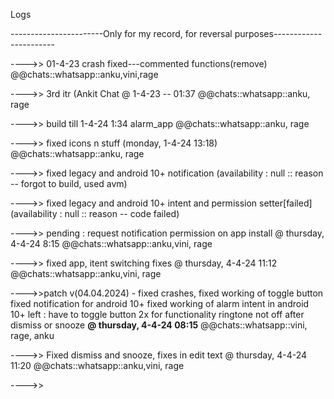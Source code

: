 Logs

-----------------------Only for my record, for reversal purposes-----------------------

---->> 01-4-23 crash fixed---commented functions(remove) @@chats::whatsapp::anku,vini,rage

---->> 3rd itr (Ankit Chat @ 1-4-23 -- 01:37  @@chats::whatsapp::anku, rage

---->> build till 1-4-24 1:34 alarm_app  @@chats::whatsapp::anku, rage

---->> fixed icons n stuff (monday, 1-4-24 13:18)  @@chats::whatsapp::anku, rage

---->> fixed legacy and android 10+ notification (availability : null :: reason -- forgot to build, used avm)

---->> fixed legacy and android 10+ intent and permission setter[failed] (availability : null :: reason -- code failed)

---->> pending : request notification permission on app install @ thursday, 4-4-24 8:15  @@chats::whatsapp::anku,vini, rage

---->> fixed app, itent switching fixes @ thursday, 4-4-24 11:12  @@chats::whatsapp::anku,vini, rage

---->>patch v(04.04.2024) - 
      fixed crashes,
      fixed working of toggle button
      fixed notification for android 10+
      fixed working of alarm intent in android 10+
      left :
      have to toggle button 2x for functionality
      ringtone not off after dismiss or snooze  **@ thursday, 4-4-24 08:15** @@chats::whatsapp::vini, rage, anku
      
---->> Fixed dismiss and snooze, fixes in edit text @ thursday, 4-4-24 11:20  @@chats::whatsapp::anku,vini, rage

---->>

